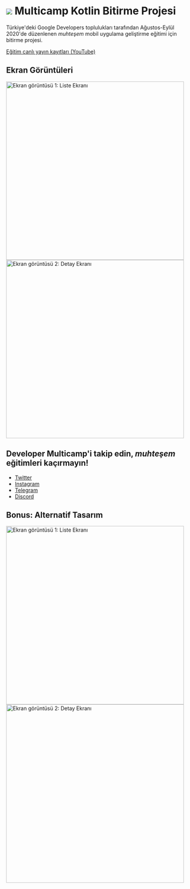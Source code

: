 # ![](https://raw.githubusercontent.com/osmannyildiz/multicamp-kotlin-bitirme-projesi/master/img/google_code_24.png) Multicamp Kotlin Bitirme Projesi
Türkiye'deki Google Developers toplulukları tarafından Ağustos-Eylül 2020'de düzenlenen *muhteşem* mobil uygulama geliştirme eğitimi için bitirme projesi.

[Eğitim canlı yayın kayıtları (YouTube)](https://www.youtube.com/playlist?list=PLQvJkakaBRKdYFNOjwypNydBnSDwmeYsy)


## Ekran Görüntüleri
<img src="https://raw.githubusercontent.com/osmannyildiz/multicamp-kotlin-bitirme-projesi/master/img/screenshots/screenshot1.jpg" alt="Ekran görüntüsü 1: Liste Ekranı" height="480"> <img src="https://raw.githubusercontent.com/osmannyildiz/multicamp-kotlin-bitirme-projesi/master/img/screenshots/screenshot2.jpg" alt="Ekran görüntüsü 2: Detay Ekranı" height="480">


## Developer Multicamp'i takip edin, *muhteşem* eğitimleri kaçırmayın!
- [Twitter](https://twitter.com/devmulticamp)
- [Instagram](https://www.instagram.com/developermulticamp/)
- [Telegram](https://t.me/developermulticamp)
- [Discord](https://discord.gg/FXknEkP)


## Bonus: Alternatif Tasarım
<img src="https://raw.githubusercontent.com/osmannyildiz/multicamp-kotlin-bitirme-projesi/master/img/screenshots/alternative_screenshot1.jpg" alt="Ekran görüntüsü 1: Liste Ekranı" height="480"> <img src="https://raw.githubusercontent.com/osmannyildiz/multicamp-kotlin-bitirme-projesi/master/img/screenshots/alternative_screenshot2.jpg" alt="Ekran görüntüsü 2: Detay Ekranı" height="480">

